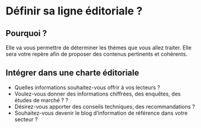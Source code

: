 # Définir sa ligne éditoriale ? 
## Pourquoi ?
Elle va vous permettre de déterminer les thèmes que vous allez traiter. Elle sera votre repère afin de proposer des contenus pertinents et cohérents. 

## Intégrer dans une charte éditoriale

+ Quelles informations souhaitez-vous offrir à vos lecteurs ?
+ Voulez-vous donner des informations chiffrées, des enquêtes, des études de marché ? ?
+ Désirez-vous apporter des conseils techniques, des recommandations ?
+ Souhaitez-vous devenir le blog d’information de référence dans votre secteur ?





